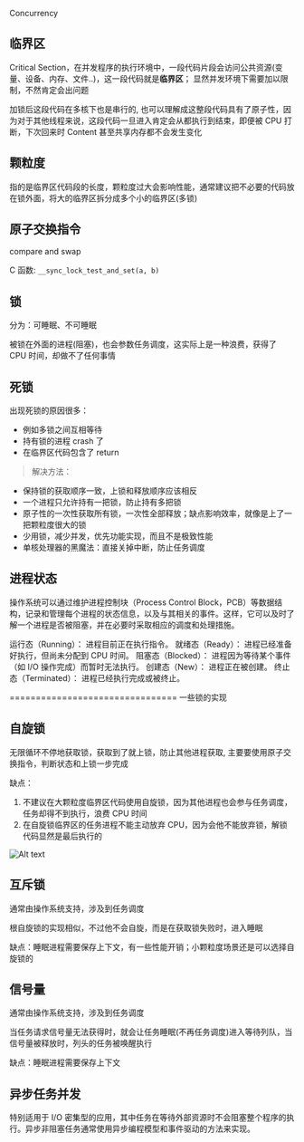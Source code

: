 Concurrency

## 临界区

Critical Section，在并发程序的执行环境中，一段代码片段会访问公共资源(变量、设备、内存、文件..)，这一段代码就是**临界区**；
显然并发环境下需要加以限制，不然肯定会出问题

加锁后这段代码在多核下也是串行的, 也可以理解成这整段代码具有了原子性，因为对于其他线程来说，这段代码一旦进入肯定会从都执行到结束，即便被 CPU 打断，下次回来时 Content 甚至共享内存都不会发生变化

## 颗粒度

指的是临界区代码段的长度，颗粒度过大会影响性能，通常建议把不必要的代码放在锁外面，将大的临界区拆分成多个小的临界区(多锁)

## 原子交换指令

compare and swap

C 函数: `__sync_lock_test_and_set(a, b)`

## 锁

分为：可睡眠、不可睡眠

被锁在外面的进程(阻塞)，也会参数任务调度，这实际上是一种浪费，获得了 CPU 时间，却做不了任何事情

## 死锁

出现死锁的原因很多：

- 例如多锁之间互相等待
- 持有锁的进程 crash 了
- 在临界区代码包含了 return

> 解决方法：

- 保持锁的获取顺序一致，上锁和释放顺序应该相反
- 一个进程只允许持有一把锁，防止持有多把锁
- 原子性的一次性获取所有锁，一次性全部释放；缺点影响效率，就像是上了一把颗粒度很大的锁
- 少用锁，减少并发，优先功能实现，而且不是极致性能
- 单核处理器的黑魔法：直接关掉中断，防止任务调度

## 进程状态

操作系统可以通过维护进程控制块（Process Control Block，PCB）等数据结构，记录和管理每个进程的状态信息，以及与其相关的事件。这样，它可以及时了解一个进程是否被阻塞，并在必要时采取相应的调度和处理措施。

运行态（Running）： 进程目前正在执行指令。
就绪态（Ready）： 进程已经准备好执行，但尚未分配到 CPU 时间。
阻塞态（Blocked）： 进程因为等待某个事件（如 I/O 操作完成）而暂时无法执行。
创建态（New）： 进程正在被创建。
终止态（Terminated）： 进程已经执行完成或被终止。

================================
一些锁的实现

## 自旋锁

无限循环不停地获取锁，获取到了就上锁，防止其他进程获取, 主要要使用原子交换指令，判断状态和上锁一步完成

缺点：

1. 不建议在大颗粒度临界区代码使用自旋锁，因为其他进程也会参与任务调度，任务却得不到执行，浪费 CPU 时间
2. 在自旋锁临界区的任务进程不能主动放弃 CPU，因为会他不能放弃锁，解锁代码显然是最后执行的

![Alt text](image.png)

## 互斥锁

通常由操作系统支持，涉及到任务调度

根自旋锁的实现相似，不过他不会自旋，而是在获取锁失败时，进入睡眠

缺点：睡眠进程需要保存上下文，有一些性能开销；小颗粒度场景还是可以选择自旋锁的

## 信号量

通常由操作系统支持，涉及到任务调度

当任务请求信号量无法获得时，就会让任务睡眠(不再任务调度)进入等待列队，当信号量被释放时，列头的任务被唤醒执行

缺点：睡眠进程需要保存上下文

## 异步任务并发

特别适用于 I/O 密集型的应用，其中任务在等待外部资源时不会阻塞整个程序的执行。异步非阻塞任务通常使用异步编程模型和事件驱动的方法来实现。
